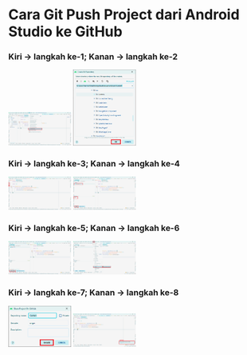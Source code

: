 # Cara Git Push Project dari Android Studio ke GitHub

### Kiri -> langkah ke-1; Kanan -> langkah ke-2
<img src="img/0.png" alt="langkah ke-1" style="width:25%; height:25%; tab-size:4;"> <img src="img/1.png" alt="langkah ke-2" style="width:25%; height:25%">

### Kiri -> langkah ke-3; Kanan -> langkah ke-4
<img src="img/2.png" alt="langkah ke-3" style="width:25%; height:25%; tab-size:4;"> <img src="img/3.png" alt="langkah ke-4" style="width:25%; height:25%">

### Kiri -> langkah ke-5; Kanan -> langkah ke-6
<img src="img/4.png" alt="langkah ke-5" style="width:25%; height:25%; tab-size:4;"> <img src="img/5.png" alt="langkah ke-6" style="width:25%; height:25%">

### Kiri -> langkah ke-7; Kanan -> langkah ke-8
<img src="img/6.png" alt="langkah ke-7" style="width:25%; height:25%; tab-size:4;"> <img src="img/7.png" alt="langkah ke-8" style="width:25%; height:25%">